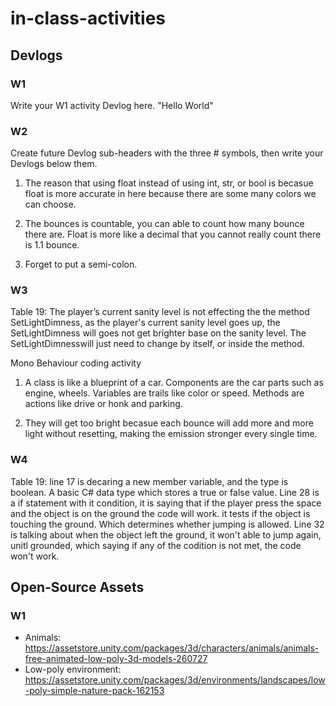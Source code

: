 # in-class-activities
## Devlogs
### W1
Write your W1 activity Devlog here.
"Hello World"

### W2
Create future Devlog sub-headers with the three # symbols, then write your Devlogs below them.
1. The reason that using float instead of using int, str, or bool is becasue float is more accurate in here because there are some many colors we can choose.

2. The bounces is countable, you can able to count how many bounce there are. Float is more like a decimal that you cannot really count there is 1.1 bounce.

3. Forget to put a semi-colon.

### W3
Table 19: The player’s current sanity level is not effecting the the method SetLightDimness, as the player's current sanity level goes up, the SetLightDimness will goes not get brighter base on the sanity level. The SetLightDimnesswill just need to change by itself, or inside the method.



Mono Behaviour coding activity
1. A class is like a blueprint of a car. Components are the car parts such as engine, wheels. Variables are trails like color or speed. Methods are actions like drive or honk and parking.

2. They will get too bright becasue each bounce will add more and more light without resetting, making the emission stronger every single time.

### W4
Table 19: line 17 is decaring a new member variable, and the type is boolean. A basic C# data type which stores a true or false value. Line 28 is a if statement with it condition, it is saying that if the player press the space and the object is on the ground the code will work. it tests if the object is touching the ground. Which determines whether jumping is allowed. Line 32 is talking about when the object left the ground, it won't able to jump again, unitl grounded, which saying if any of the codition is not met, the code won't work.



## Open-Source Assets
### W1
- Animals: https://assetstore.unity.com/packages/3d/characters/animals/animals-free-animated-low-poly-3d-models-260727 
- Low-poly environment: https://assetstore.unity.com/packages/3d/environments/landscapes/low-poly-simple-nature-pack-162153 